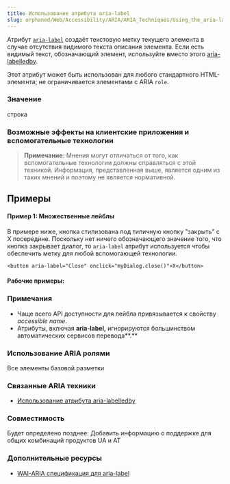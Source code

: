 ```yaml
---
title: Использование атрибута aria-label
slug: orphaned/Web/Accessibility/ARIA/ARIA_Techniques/Using_the_aria-label_attribute
---
```


Атрибут [`aria-label`](https://www.w3.org/TR/wai-aria/#aria-label) создаёт текстовую метку текущего элемента в случае отсутствия видимого текста описания элемента. Если есть видимый текст, обозначающий элемент, используйте вместо этого [aria-labelledby](/ru/docs/Web/Accessibility/ARIA/ARIA_Techniques/Using_the_aria-labelledby_attribute "Using the aria-labelledby attribute").

Этот атрибут может быть использован для любого стандартного HTML-элемента; не ограничивается элементами с ARIA `role`.

### Значение

строка

### Возможные эффекты на клиентские приложения и вспомогательные технологии

> **Примечание:** Мнения могут отличаться от того, как вспомогательные технологии должны справляться с этой техникой. Информация, представленная выше, является одним из таких мнений и поэтому не является нормативной.

## Примеры

#### Пример 1: Множественные лейблы

В примере ниже, кнопка стилизована под типичную кнопку "закрыть" с X посередине. Поскольку нет ничего обозначающего значение того, что кнопка закрывает диалог, то `aria-label` атрибут используется чтобы обеспечить метку для любой вспомогающей технологии.

```
<button aria-label="Close" onclick="myDialog.close()">X</button>
```

#### Рабочие примеры:

### Примечания

- Чаще всего API доступности для лейбла привязывается к свойству _accessible name_.
- Атрибуты, включая **aria-label,** игнорируются большинством автоматических сервисов перевода**.**

### Использование ARIA ролями

Все элементы базовой разметки

### Связанные ARIA техники

- [Использование атрибута aria-labelledby](/ru/docs/Web/Accessibility/ARIA/ARIA_Techniques/Using_the_aria-labelledby_attribute "en/ARIA/ARIA_Techniques/Using_the_aria-labelledby_attribute")

### Совместимость

Будет определено позднее: Добавить информацию о поддержке для общих комбинаций продуктов UA и AT

### Дополнительные ресурсы

- [WAI-ARIA спецификация для aria-label](https://www.w3.org/TR/wai-aria/#aria-label)
